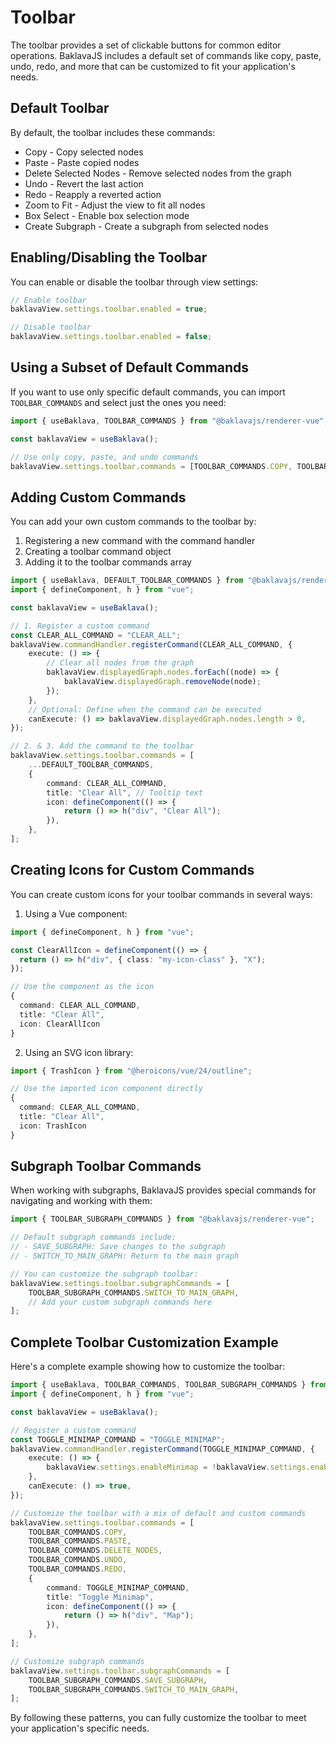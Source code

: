 # Toolbar

The toolbar provides a set of clickable buttons for common editor operations. BaklavaJS includes a default set of commands like copy, paste, undo, redo, and more that can be customized to fit your application's needs.

## Default Toolbar

By default, the toolbar includes these commands:

- Copy - Copy selected nodes
- Paste - Paste copied nodes
- Delete Selected Nodes - Remove selected nodes from the graph
- Undo - Revert the last action
- Redo - Reapply a reverted action
- Zoom to Fit - Adjust the view to fit all nodes
- Box Select - Enable box selection mode
- Create Subgraph - Create a subgraph from selected nodes

## Enabling/Disabling the Toolbar

You can enable or disable the toolbar through view settings:

```typescript
// Enable toolbar
baklavaView.settings.toolbar.enabled = true;

// Disable toolbar
baklavaView.settings.toolbar.enabled = false;
```

## Using a Subset of Default Commands

If you want to use only specific default commands, you can import `TOOLBAR_COMMANDS` and select just the ones you need:

```typescript
import { useBaklava, TOOLBAR_COMMANDS } from "@baklavajs/renderer-vue";

const baklavaView = useBaklava();

// Use only copy, paste, and undo commands
baklavaView.settings.toolbar.commands = [TOOLBAR_COMMANDS.COPY, TOOLBAR_COMMANDS.PASTE, TOOLBAR_COMMANDS.UNDO];
```

## Adding Custom Commands

You can add your own custom commands to the toolbar by:

1. Registering a new command with the command handler
2. Creating a toolbar command object
3. Adding it to the toolbar commands array

```typescript
import { useBaklava, DEFAULT_TOOLBAR_COMMANDS } from "@baklavajs/renderer-vue";
import { defineComponent, h } from "vue";

const baklavaView = useBaklava();

// 1. Register a custom command
const CLEAR_ALL_COMMAND = "CLEAR_ALL";
baklavaView.commandHandler.registerCommand(CLEAR_ALL_COMMAND, {
    execute: () => {
        // Clear all nodes from the graph
        baklavaView.displayedGraph.nodes.forEach((node) => {
            baklavaView.displayedGraph.removeNode(node);
        });
    },
    // Optional: Define when the command can be executed
    canExecute: () => baklavaView.displayedGraph.nodes.length > 0,
});

// 2. & 3. Add the command to the toolbar
baklavaView.settings.toolbar.commands = [
    ...DEFAULT_TOOLBAR_COMMANDS,
    {
        command: CLEAR_ALL_COMMAND,
        title: "Clear All", // Tooltip text
        icon: defineComponent(() => {
            return () => h("div", "Clear All");
        }),
    },
];
```

## Creating Icons for Custom Commands

You can create custom icons for your toolbar commands in several ways:

1. Using a Vue component:

```typescript
import { defineComponent, h } from "vue";

const ClearAllIcon = defineComponent(() => {
  return () => h("div", { class: "my-icon-class" }, "X");
});

// Use the component as the icon
{
  command: CLEAR_ALL_COMMAND,
  title: "Clear All",
  icon: ClearAllIcon
}
```

2. Using an SVG icon library:

```typescript
import { TrashIcon } from "@heroicons/vue/24/outline";

// Use the imported icon component directly
{
  command: CLEAR_ALL_COMMAND,
  title: "Clear All",
  icon: TrashIcon
}
```

## Subgraph Toolbar Commands

When working with subgraphs, BaklavaJS provides special commands for navigating and working with them:

```typescript
import { TOOLBAR_SUBGRAPH_COMMANDS } from "@baklavajs/renderer-vue";

// Default subgraph commands include:
// - SAVE_SUBGRAPH: Save changes to the subgraph
// - SWITCH_TO_MAIN_GRAPH: Return to the main graph

// You can customize the subgraph toolbar:
baklavaView.settings.toolbar.subgraphCommands = [
    TOOLBAR_SUBGRAPH_COMMANDS.SWITCH_TO_MAIN_GRAPH,
    // Add your custom subgraph commands here
];
```

## Complete Toolbar Customization Example

Here's a complete example showing how to customize the toolbar:

```typescript
import { useBaklava, TOOLBAR_COMMANDS, TOOLBAR_SUBGRAPH_COMMANDS } from "@baklavajs/renderer-vue";
import { defineComponent, h } from "vue";

const baklavaView = useBaklava();

// Register a custom command
const TOGGLE_MINIMAP_COMMAND = "TOGGLE_MINIMAP";
baklavaView.commandHandler.registerCommand(TOGGLE_MINIMAP_COMMAND, {
    execute: () => {
        baklavaView.settings.enableMinimap = !baklavaView.settings.enableMinimap;
    },
    canExecute: () => true,
});

// Customize the toolbar with a mix of default and custom commands
baklavaView.settings.toolbar.commands = [
    TOOLBAR_COMMANDS.COPY,
    TOOLBAR_COMMANDS.PASTE,
    TOOLBAR_COMMANDS.DELETE_NODES,
    TOOLBAR_COMMANDS.UNDO,
    TOOLBAR_COMMANDS.REDO,
    {
        command: TOGGLE_MINIMAP_COMMAND,
        title: "Toggle Minimap",
        icon: defineComponent(() => {
            return () => h("div", "Map");
        }),
    },
];

// Customize subgraph commands
baklavaView.settings.toolbar.subgraphCommands = [
    TOOLBAR_SUBGRAPH_COMMANDS.SAVE_SUBGRAPH,
    TOOLBAR_SUBGRAPH_COMMANDS.SWITCH_TO_MAIN_GRAPH,
];
```

By following these patterns, you can fully customize the toolbar to meet your application's specific needs.
